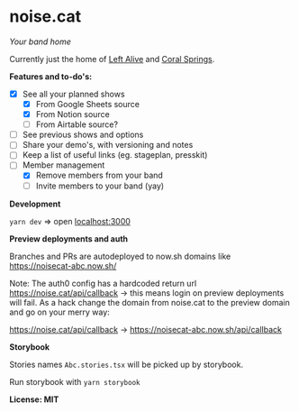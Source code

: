 # noise.cat

_Your band home_

Currently just the home of [Left Alive](https://www.leftalive.nl/) and [Coral Springs](https://www.coralsprings.nl/).

**Features and to-do's:**

- [x] See all your planned shows
  - [x] From Google Sheets source
  - [x] From Notion source
  - [ ] From Airtable source?
- [ ] See previous shows and options
- [ ] Share your demo's, with versioning and notes
- [ ] Keep a list of useful links (eg. stageplan, presskit)
- [ ] Member management
  - [x] Remove members from your band
  - [ ] Invite members to your band (yay)

**Development**

`yarn dev` => open [localhost:3000](http://localhost:3000)

**Preview deployments and auth**

Branches and PRs are autodeployed to now.sh domains like https://noisecat-abc.now.sh/

Note: The auth0 config has a hardcoded return url https://noise.cat/api/callback -> this means login on preview deployments will fail. As a hack change the domain from noise.cat to the preview domain and go on your merry way:

https://noise.cat/api/callback -> https://noisecat-abc.now.sh/api/callback

**Storybook**

Stories names `Abc.stories.tsx` will be picked up by storybook.

Run storybook with `yarn storybook`

**License: MIT**
